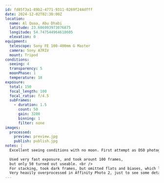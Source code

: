 ```yaml
---
id: fd85f3a1-89b2-4771-9311-0269f244dfff
date: 2024-12-02T02:30:00Z
location:
  name: Al Quaa, Abu Dhabi
  latitude: 23.606993973076875
  longitude: 54.747544964618605
  elevation: 0
equipment:
  telescope: Sony FE 100-400mm G Master
  camera: Sony A7RIV
  mount: Tripod
conditions:
  seeing: 4
  transparency: 5
  moonPhase: 1
  temperature: 18
exposure:
  total: 150
  focal_length: 100
  focal_ratio: f/4.5
  subFrames:
    - duration: 1.5
      count: 50
      gain: 3200
      binning: 1
      filter: none
images:
  processed:
    preview: preview.jpg
    publish: publish.jpg
notes: |
  Excellent seeing conditions with no moon. First attempt as DSO photography. 
  
  Used very fast exposure, and took arount 100 frames,
  but only 50 turned out useable. <br />
  For stacking, took dark frames, but omitted flats and biases, which likely was a bit of a mistake. <br />
  Very heavily overprocessed in Affinity Photo 2, just to see some detail on the galaxy. Honestly, very happy with getting even this result on my first try! But there's much room for improvement... :)
---
```

